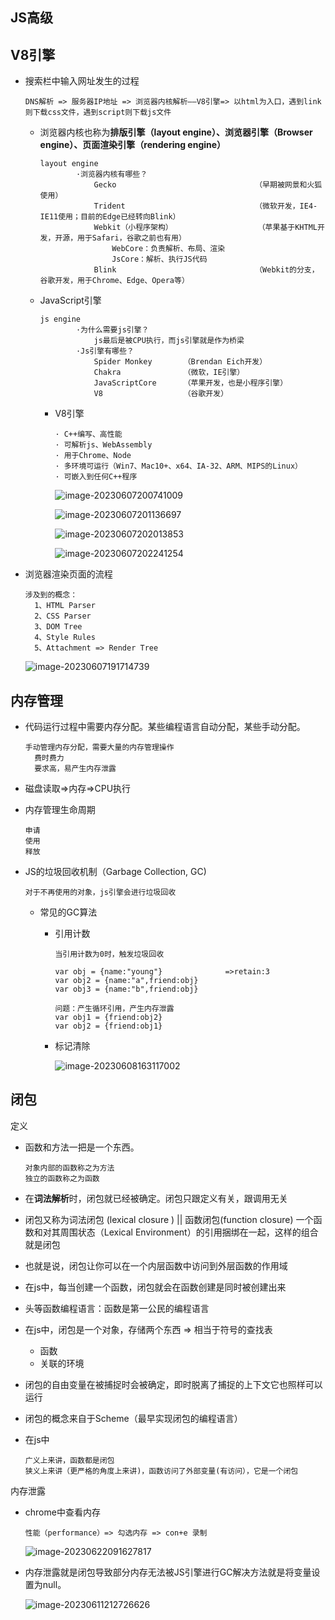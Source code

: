 ## JS高级

## V8引擎

- 搜索栏中输入网址发生的过程

  ```
  DNS解析 => 服务器IP地址 => 浏览器内核解析——V8引擎=> 以html为入口，遇到link则下载css文件，遇到script则下载js文件
  ```

  - 浏览器内核也称为**排版引擎（layout engine）、浏览器引擎（Browser engine）、页面渲染引擎（rendering engine）**

    ```
    layout engine
    		·浏览器内核有哪些？
    			Gecko								（早期被网景和火狐使用）
    			Trident								（微软开发，IE4-IE11使用；目前的Edge已经转向Blink）
    			Webkit（小程序架构）					（苹果基于KHTML开发，开源，用于Safari，谷歌之前也有用）
    				WebCore：负责解析、布局、渲染
    				JsCore：解析、执行JS代码
    			Blink								（Webkit的分支，谷歌开发，用于Chrome、Edge、Opera等）
    ```

  - JavaScript引擎

    ```
    js engine
    		·为什么需要js引擎？
    			js最后是被CPU执行，而js引擎就是作为桥梁
    		·Js引擎有哪些？
    			Spider Monkey		（Brendan Eich开发）
    			Chakra 				（微软，IE引擎）
    			JavaScriptCore		（苹果开发，也是小程序引擎）
    			V8					（谷歌开发）
    ```

    - V8引擎

      ```
      · C++编写、高性能
      · 可解析js、WebAssembly
      · 用于Chrome、Node
      · 多环境可运行（Win7、Mac10+、x64、IA-32、ARM、MIPS的Linux）
      · 可嵌入到任何C++程序
      ```

      ![image-20230607200741009](C:\Users\16193\AppData\Roaming\Typora\typora-user-images\image-20230607200741009.png)

      ![image-20230607201136697](C:\Users\16193\AppData\Roaming\Typora\typora-user-images\image-20230607201136697.png)

      ![image-20230607202013853](C:\Users\16193\AppData\Roaming\Typora\typora-user-images\image-20230607202013853.png)

      ![image-20230607202241254](C:\Users\16193\AppData\Roaming\Typora\typora-user-images\image-20230607202241254.png)

- 浏览器渲染页面的流程

  ```
  涉及到的概念：
  	1、HTML Parser
  	2、CSS Parser
  	3、DOM Tree
  	4、Style Rules
  	5、Attachment => Render Tree
  ```

  ![image-20230607191714739](C:\Users\16193\AppData\Roaming\Typora\typora-user-images\image-20230607191714739.png)

## 内存管理

- 代码运行过程中需要内存分配。某些编程语言自动分配，某些手动分配。 

  ```
  手动管理内存分配，需要大量的内存管理操作
  	费时费力
  	要求高，易产生内存泄露
  ```

  

- 磁盘读取=>内存=>CPU执行

- 内存管理生命周期

  ```
  申请
  使用
  释放
  ```

- JS的垃圾回收机制（Garbage Collection, GC)

  ```
  对于不再使用的对象，js引擎会进行垃圾回收
  ```

  - 常见的GC算法

    - 引用计数

      ```
      当引用计数为0时，触发垃圾回收
      
      var obj = {name:"young"}				=>retain:3
      var obj2 = {name:"a",friend:obj}
      var obj3 = {name:"b",friend:obj}
      
      问题：产生循环引用，产生内存泄露
      var obj1 = {friend:obj2}
      var obj2 = {friend:obj1}
      ```

    - 标记清除

      ![image-20230608163117002](C:\Users\16193\AppData\Roaming\Typora\typora-user-images\image-20230608163117002.png)

## 闭包

定义

- 函数和方法一把是一个东西。

  ```
  对象内部的函数称之为方法
  独立的函数称之为函数
  ```

- 在**词法解析**时，闭包就已经被确定。闭包只跟定义有关，跟调用无关

- 闭包又称为词法闭包 (lexical closure ) || 函数闭包(function closure)
  一个函数和对其周围状态（Lexical Environment）的引用捆绑在一起，这样的组合就是闭包

- 也就是说，闭包让你可以在一个内层函数中访问到外层函数的作用域

- 在js中，每当创建一个函数，闭包就会在函数创建是同时被创建出来

- 头等函数编程语言：函数是第一公民的编程语言

- 在js中，闭包是一个对象，存储两个东西 => 相当于符号的查找表

  - 函数
  - 关联的环境

- 闭包的自由变量在被捕捉时会被确定，即时脱离了捕捉的上下文它也照样可以运行

- 闭包的概念来自于Scheme（最早实现闭包的编程语言）

- 在js中

  ```
  广义上来讲，函数都是闭包
  狭义上来讲（更严格的角度上来讲)，函数访问了外部变量(有访问），它是一个闭包
  ```

内存泄露

- chrome中查看内存

  ```
  性能（performance）=> 勾选内存 => con+e 录制
  ```

  ![image-20230622091627817](C:\Users\16193\AppData\Roaming\Typora\typora-user-images\image-20230622091627817.png)

- 内存泄露就是闭包导致部分内存无法被JS引擎进行GC解决方法就是将变量设置为null。

  ![image-20230611212726626](C:\Users\16193\AppData\Roaming\Typora\typora-user-images\image-20230611212726626.png)
